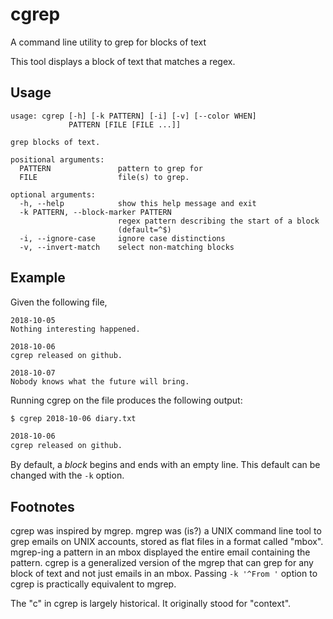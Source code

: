 # cgrep
A command line utility to grep for blocks of text

This tool displays a block of text that matches a regex.

## Usage

```
usage: cgrep [-h] [-k PATTERN] [-i] [-v] [--color WHEN]
             PATTERN [FILE [FILE ...]]

grep blocks of text.

positional arguments:
  PATTERN               pattern to grep for
  FILE                  file(s) to grep.

optional arguments:
  -h, --help            show this help message and exit
  -k PATTERN, --block-marker PATTERN
                        regex pattern describing the start of a block
                        (default=^$)
  -i, --ignore-case     ignore case distinctions
  -v, --invert-match    select non-matching blocks
```

## Example

Given the following file,
```
2018-10-05
Nothing interesting happened.

2018-10-06
cgrep released on github.

2018-10-07
Nobody knows what the future will bring.
```
Running cgrep on the file produces the following output:
```sh
$ cgrep 2018-10-06 diary.txt

2018-10-06
cgrep released on github.
```

By default, a *block* begins and ends with an empty line.
This default can be changed with the `-k` option.

## Footnotes

cgrep was inspired by mgrep.  mgrep was (is?) a UNIX command line tool to grep
emails on UNIX accounts, stored as flat files in a format called "mbox".
mgrep-ing a pattern in an mbox displayed the entire email containing the
pattern.  cgrep is a generalized version of the mgrep that can grep for any
block of text and not just emails in an mbox.  Passing `-k '^From '` option to
cgrep is practically equivalent to mgrep.

The "c" in cgrep is largely historical.  It originally stood for "context".

